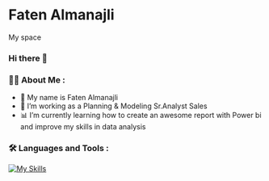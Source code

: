 # Faten Almanajli
My space 


<div align="center">
  

</div>


  
### Hi there 👋


### :woman_technologist: About Me :
  
- :shell: My name is Faten Almanajli
- 🔭 I’m working as a Planning & Modeling Sr.Analyst Sales
- :bar_chart: I’m currently learning how to create an awesome report with Power bi and improve my skills in data analysis


### :hammer_and_wrench: Languages and Tools :
[![My Skills](https://skillicons.dev/icons?i=py,vscode,sqlite,mysql,git)](https://skillicons.dev)
